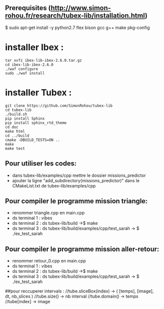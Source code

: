 ## Prerequisites (http://www.simon-rohou.fr/research/tubex-lib/installation.html)


$ sudo apt-get install -y python2.7 flex bison gcc g++ make pkg-config

# installer Ibex :
	tar xvfz ibex-lib-ibex-2.6.0.tar.gz
	cd ibex-lib-ibex-2.6.0
	./waf configure
	sudo ./waf install
	
# installer Tubex :
	git clone https://github.com/SimonRohou/tubex-lib
	cd tubex-lib
	./build.sh
	pip install Sphinx
	pip install sphinx_rtd_theme
	cd doc
	make html
	cd ../build
	cmake -DBUILD_TESTS=ON ..
	make
	make test

## Pour utiliser les codes:
- dans tubex-lib/examples/cpp mettre le dossier missions_predictor
- ajouter la ligne "add_subdirectory(missions_predictor)" dans le CMakeList.txt de tubex-lib/examples/cpp

## Pour compiler le programme mission triangle: 
- renommer triangle.cpp en main.cpp
- ds terminal 1 : vibes
- ds terminal 2 : ds tubex-lib/build ->$ make
- ds terminal 3 : ds tubex-lib/build/examples/cpp/test_sarah -> $ ./ex_test_sarah

## Pour compiler le programme mission aller-retour: 
- renommer retour_0.cpp en main.cpp
- ds terminal 1 : vibes
- ds terminal 2 : ds tubex-lib/build ->$ make
- ds terminal 3 : ds tubex-lib/build/examples/cpp/test_sarah -> $ ./ex_test_sarah

##pour reccuperer intervals :
   //tube.sliceBox(index) -> ( [temps], [image], dt, nb_slices )
   //tube.size() -> nb interval
   //tube.domain() -> temps
   //tube[index] -> image

